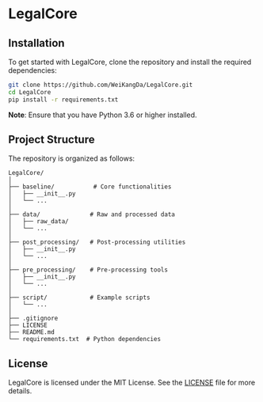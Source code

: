 # LegalCore

## Installation

To get started with LegalCore, clone the repository and install the required dependencies:

```bash
git clone https://github.com/WeiKangDa/LegalCore.git
cd LegalCore
pip install -r requirements.txt
```

**Note**: Ensure that you have Python 3.6 or higher installed.

## Project Structure

The repository is organized as follows:

```
LegalCore/
│
├── baseline/           # Core functionalities
│   ├── __init__.py
│   └── ...
│
├── data/              # Raw and processed data
│   ├── raw_data/
│   └── ...
│
├── post_processing/   # Post-processing utilities
│   ├── __init__.py
│   └── ...
│
├── pre_processing/    # Pre-processing tools
│   ├── __init__.py
│   └── ...
│
├── script/            # Example scripts
│   └── ...
│
├── .gitignore
├── LICENSE
├── README.md
└── requirements.txt  # Python dependencies
```

## License

LegalCore is licensed under the MIT License. See the [LICENSE](LICENSE) file for more details. 